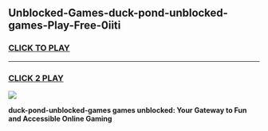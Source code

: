 
## Unblocked-Games-duck-pond-unblocked-games-Play-Free-0iiti
<h3>
<a href="https://premium76.site?title=duck-pond-unblocked-games&ref=23A">CLICK TO PLAY</a></h3>
<hr>

<h3>
<a href="https://premium76.site?title=duck-pond-unblocked-games&ref=23A">CLICK 2 PLAY</a>
  
</h3>

<a href="https://premium76.site?title=duck-pond-unblocked-games&ref=23A"><img src="https://clearcache.store/games.png"></a>


**duck-pond-unblocked-games games unblocked: Your Gateway to Fun and Accessible Online Gaming**
